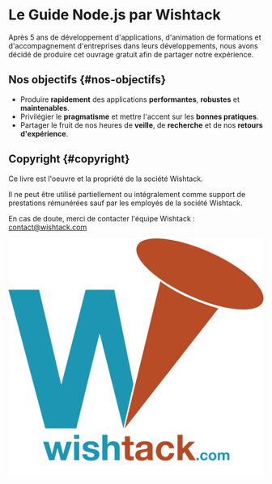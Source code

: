 # Le Guide Node.js par Wishtack

Après 5 ans de développement d'applications, d'animation de formations et d'accompagnement d'entreprises dans leurs développements, nous avons décidé de produire cet ouvrage gratuit afin de partager notre expérience.

## Nos objectifs {#nos-objectifs}

* Produire **rapidement** des applications **performantes**, **robustes** et **maintenables**.
* Privilégier le **pragmatisme** et mettre l'accent sur les **bonnes pratiques**.
* Partager le fruit de nos heures de **veille**, de **recherche** et de nos **retours d'expérience**.

## Copyright {#copyright}

Ce livre est l'oeuvre et la propriété de la société Wishtack.

Il ne peut être utilisé partiellement ou intégralement comme support de prestations rémunérées sauf par les employés de la société Wishtack.

En cas de doute, merci de contacter l'équipe Wishtack : [contact@wishtack.com](mailto:contact@wishtack.com)​



![&#xA9;Wishtack](.gitbook/assets/image.png)


